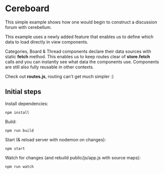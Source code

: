 # Cereboard

This simple example shows how one would begin to construct a discussion forum with cerebellum.

This example uses a newly added feature that enables us to define which data to load directly in view components.

Categories, Board & Thread components declare their data sources with static **fetch** method. This enables us to keep
routes clear of **store.fetch** calls and you can instantly see what data the components use. Components are still also
fully reusable in other contexts.

Check out **routes.js**, routing can't get much simpler :)

## Initial steps

Install dependencies:

    npm install

Build:

    npm run build

Start (& reload server with nodemon on changes):

    npm start

Watch for changes (and rebuild public/js/app.js with source maps):

    npm run watch